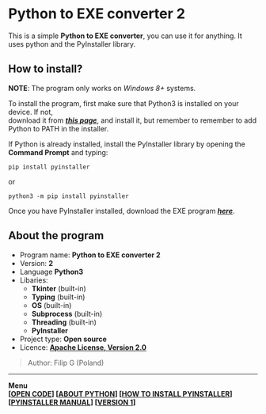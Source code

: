 # Python to EXE converter 2
This is a simple **Python to EXE converter**, you can use it for anything. It uses python and the PyInstaller library.

## How to install?
**NOTE**: The program only works on _Windows 8+_ systems.

To install the program, first make sure that Python3 is installed on your device. If not,  
download it from ***[this page](https://python.org/downloads)***, and install it, but remember to remember to add Python to PATH in the installer.

If Python is already installed, install the PyInstaller library by opening the **Command Prompt** and typing:
```shell
pip install pyinstaller
```
or
```shell
python3 -m pip install pyinstaller
```
Once you have PyInstaller installed, download the EXE program ***[here](source/bin/main.exe)***.

## About the program
- Program name: **Python to EXE converter 2**
- Version: **2**
- Language **Python3**
- Libaries:
  + **Tkinter** (built-in)
  + **Typing** (built-in)
  + **OS** (built-in)
  + **Subprocess** (built-in)
  + **Threading** (built-in)
  + **PyInstaller**
- Project type: **Open source**
- Licence: **[Apache License, Version 2.0](https://apache.org/licenses/LICENSE-2.0.txt)**

> Author: Filip G (Poland)

---

**Menu**  
**[[OPEN CODE](source/main.py)] [[ABOUT PYTHON](https://python.org/about)] [[HOW TO INSTALL PYINSTALLER](https://pyinstaller.org/en/stable/installation.html)] [[PYINSTALLER MANUAL](https://pyinstaller.org/en/stable/)] [[VERSION 1](https://github.com/html-css-js-python/PY_to_EXE_Converter)]**
